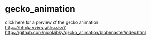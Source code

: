 # gecko_animation
click here for a preview of the gecko animation 
https://htmlpreview.github.io/?https://github.com/nicolajbky/gecko_animation/blob/master/index.html
